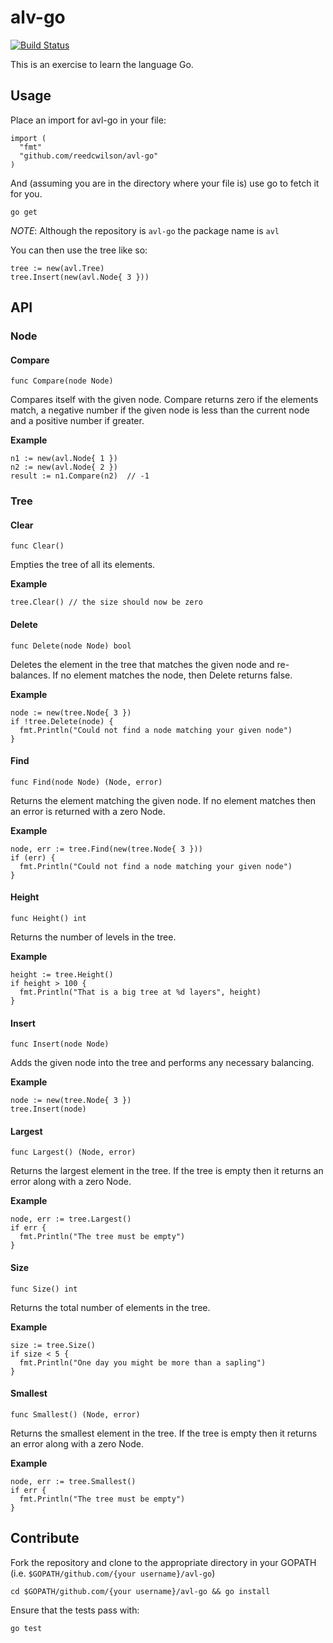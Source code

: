 # alv-go

[![Build Status](https://travis-ci.org/reedcwilson/alv-go.svg?branch=master)](https://travis-ci.org/reedcwilson/alv-go)

This is an exercise to learn the language Go. 

## Usage

Place an import for avl-go in your file:

    import (
      "fmt"
      "github.com/reedcwilson/avl-go"
    )

And (assuming you are in the directory where your file is) use go to fetch it
for you.

    go get

*NOTE*: Although the repository is `avl-go` the package name is `avl` 

You can then use the tree like so:

    tree := new(avl.Tree)
    tree.Insert(new(avl.Node{ 3 }))


## API

### Node

#### Compare

    func Compare(node Node) 

Compares itself with the given node. Compare returns zero if the elements match,
a negative number if the given node is less than the current node and a positive
number if greater.

**Example**

    n1 := new(avl.Node{ 1 })
    n2 := new(avl.Node{ 2 })
    result := n1.Compare(n2)  // -1

### Tree

#### Clear

    func Clear()

Empties the tree of all its elements.

**Example**

    tree.Clear() // the size should now be zero

#### Delete

    func Delete(node Node) bool

Deletes the element in the tree that matches the given node and re-balances. If
no element matches the node, then Delete returns false.

**Example**

    node := new(tree.Node{ 3 })
    if !tree.Delete(node) {
      fmt.Println("Could not find a node matching your given node")
    }


#### Find

    func Find(node Node) (Node, error)

Returns the element matching the given node. If no element matches then an error
is returned with a zero Node.

**Example**

    node, err := tree.Find(new(tree.Node{ 3 }))
    if (err) {
      fmt.Println("Could not find a node matching your given node")
    }


#### Height

    func Height() int

Returns the number of levels in the tree.

**Example**

    height := tree.Height()
    if height > 100 {
      fmt.Println("That is a big tree at %d layers", height)
    }


#### Insert

    func Insert(node Node)

Adds the given node into the tree and performs any necessary balancing.

**Example**

    node := new(tree.Node{ 3 })
    tree.Insert(node)


#### Largest

    func Largest() (Node, error)

Returns the largest element in the tree. If the tree is empty then it returns an
error along with a zero Node.

**Example**

    node, err := tree.Largest()
    if err {
      fmt.Println("The tree must be empty")
    }


#### Size

    func Size() int

Returns the total number of elements in the tree.

**Example**

    size := tree.Size()
    if size < 5 {
      fmt.Println("One day you might be more than a sapling")
    }

#### Smallest

    func Smallest() (Node, error)

Returns the smallest element in the tree. If the tree is empty then it returns
an error along with a zero Node.

**Example**

    node, err := tree.Smallest()
    if err {
      fmt.Println("The tree must be empty")
    }


## Contribute

Fork the repository and clone to the appropriate directory in your GOPATH (i.e.
`$GOPATH/github.com/{your username}/avl-go`)

    cd $GOPATH/github.com/{your username}/avl-go && go install

Ensure that the tests pass with:

    go test
